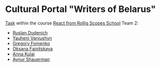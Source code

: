 # Cultural Portal "Writers of Belarus"

[Task](https://github.com/rolling-scopes-school/tasks/blob/master/tasks/codejam-culture-portal.md)
within the course [React from Rollig Scopes School](https://rs.school/react/)
Team 2:
 
- [Ruslan Dudenich](https://github.com/Ranisans)
- [Yauheni Vaniushyn](https://github.com/d90375)
- [Gregory Fomenko](https://github.com/fomenkogregory)
- [Oksana Fainitskaya](https://github.com/fainz777)
- [Anna Kulai](https://github.com/annakulai)
- [Aynur Shauerman](https://github.com/aykuli)
